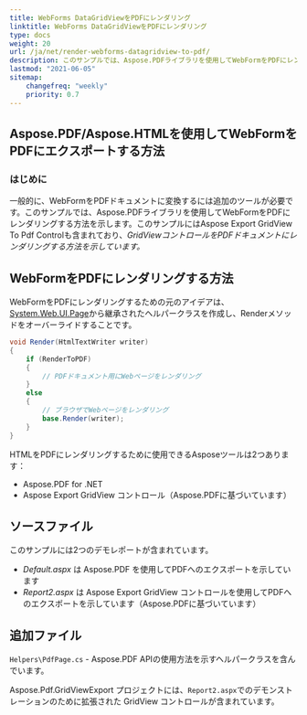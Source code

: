 ```yaml
---
title: WebForms DataGridViewをPDFにレンダリング
linktitle: WebForms DataGridViewをPDFにレンダリング
type: docs
weight: 20
url: /ja/net/render-webforms-datagridview-to-pdf/
description: このサンプルでは、Aspose.PDFライブラリを使用してWebFormをPDFにレンダリングする方法を示します。
lastmod: "2021-06-05"
sitemap:
    changefreq: "weekly"
    priority: 0.7
---
```


## Aspose.PDF/Aspose.HTMLを使用してWebFormをPDFにエクスポートする方法

### はじめに

一般的に、WebFormをPDFドキュメントに変換するには追加のツールが必要です。このサンプルでは、Aspose.PDFライブラリを使用してWebFormをPDFにレンダリングする方法を示します。このサンプルにはAspose Export GridView To Pdf Controlも含まれており、_GridViewコントロールをPDFドキュメントにレンダリングする方法を示しています。_

## WebFormをPDFにレンダリングする方法

WebFormをPDFにレンダリングするための元のアイデアは、[System.Web.UI.Page](https://msdn.microsoft.com/en-US/library/System.Web.UI.Page.aspx)から継承されたヘルパークラスを作成し、Renderメソッドをオーバーライドすることです。

```csharp
void Render(HtmlTextWriter writer)
{
    if (RenderToPDF)
    {
        // PDFドキュメント用にWebページをレンダリング
    }
    else
    {
        // ブラウザでWebページをレンダリング
        base.Render(writer);
    }
}
```
HTMLをPDFにレンダリングするために使用できるAsposeツールは2つあります：

- Aspose.PDF for .NET
- Aspose Export GridView コントロール（Aspose.PDFに基づいています）

## ソースファイル

このサンプルには2つのデモレポートが含まれています。

- _Default.aspx_ は Aspose.PDF を使用してPDFへのエクスポートを示しています
- _Report2.aspx_ は Aspose Export GridView コントロールを使用してPDFへのエクスポートを示しています（Aspose.PDFに基づいています）

## 追加ファイル

`Helpers\PdfPage.cs` - Aspose.PDF APIの使用方法を示すヘルパークラスを含んでいます。

Aspose.Pdf.GridViewExport プロジェクトには、`Report2.aspx`でのデモンストレーションのために拡張された GridView コントロールが含まれています。
